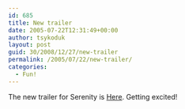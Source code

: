 ```yaml
---
id: 685
title: New trailer
date: 2005-07-22T12:31:49+00:00
author: tsykoduk
layout: post
guid: 30/2008/12/27/new-trailer
permalink: /2005/07/22/new-trailer/
categories:
  - Fun!
---
```

The new trailer for Serenity is <a href="http://www.uip.nl/Pictures/seren/trailer2.mov">Here</a>. Getting excited!